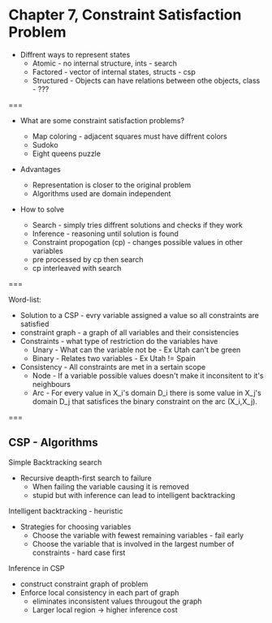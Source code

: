# Chapter 7, Constraint Satisfaction Problem

* Diffrent ways to represent states
   * Atomic - no internal structure, ints - search
   * Factored - vector of internal states, structs - csp
   * Structured - Objects can have relations between othe objects, class - ???
   
===

* What are some constraint satisfaction problems?
  * Map coloring - adjacent squares must have diffrent colors
  * Sudoko
  * Eight queens puzzle
  
* Advantages
  * Representation is closer to the original problem 
  * Algorithms used are domain independent

* How to solve
  * Search - simply tries diffrent solutions and checks if they work
  * Inference - reasoning until solution is found
  * Constraint propogation (cp) - changes possible values in other variables 
  * pre processed by cp then search 
  * cp interleaved with search

===  

Word-list:
  * Solution to a CSP - evry variable assigned a value so all constraints are satisfied
  * constraint graph - a graph of all variables and their consistencies
  * Constraints - what type of restriction do the variables have
    * Unary - What can the variable not be - Ex Utah can't be green 
    * Binary - Relates two variables - Ex Utah != Spain
  * Consistency - All constraints are met in a sertain scope
    * Node - If a variable possible values doesn't make it inconsitent to it's neighbours  
    * Arc - For every value in X_i's domain D_i there is some value in X_j's domain D_j that satisfices the binary constraint on the arc (X_i,X_j).
  
===
## CSP - Algorithms

Simple Backtracking search
  * Recursive deapth-first search to failure
    * When failing the variable causing it is removed
    * stupid but with inference can lead to intelligent backtracking
  
Intelligent backtracking - heuristic
  * Strategies for choosing variables 
    * Choose the variable with fewest remaining variables - fail early
    * Choose the variable that is involved in the largest number of constraints - hard case first
  
Inference in CSP
* construct constraint graph of problem
* Enforce local consistency in each part of graph 
  * eliminates inconsistent values througout the graph
  * Larger local region -> higher inference cost

